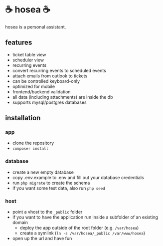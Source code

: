 # ☕ hosea ☕

hosea is a personal assistant.

## features

-   ticket table view
-   scheduler view
-   recurring events
-   convert recurring events to scheduled events
-   attach emails from outlook to tickets
-   can be controlled keyboard-only
-   optimized for mobile
-   frontend/backend validation
-   all data (including attachments) are inside the db
-   supports mysql/postgres databases

## installation

### app
-   clone the repository
-   ```composer install```

### database
-   create a new empty database
-   copy .env.example to .env and fill out your database credentials
-   run `php migrate` to create the schema
-   if you want some test data, also run `php seed`

### host
-   point a vhost to the `_public` folder
-   if you want to have the application run inside a subfolder of an existing domain
    -   deploy the app outside of the root folder (e.g. `/var/hosea`)
    -   create a symlink (`ln -s /var/hosea/_public /var/www/hosea`)
-   open up the url and have fun
